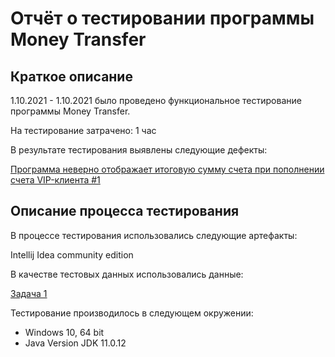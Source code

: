 # Отчёт о тестировании программы Money Transfer

## Краткое описание

1.10.2021 - 1.10.2021 было проведено функциональное тестирование программы Money Transfer.

На тестирование затрачено: 1 час

В результате тестирования выявлены следующие дефекты:

[Программа неверно отображает итоговую сумму счета при пополнении счета VIP-клиента #1](https://github.com/NailyaDzha/JavaHW_Money-Transfer/issues/1)


## Описание процесса тестирования

В процессе тестирования использовались следующие артефакты:


Intellij Idea community edition

В качестве тестовых данных использовались данные:

[Задача 1](https://github.com/netology-code/javaqa-homeworks/blob/master/intro/MERGED.md)


Тестирование производилось в следующем окружении:
* Windows 10, 64 bit 
* Java Version JDK 11.0.12
